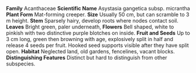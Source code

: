  **Family** Acanthaceae **Scientific Name** Asystasia gangetica subsp. micrantha **Plant Form** Mat-forming creeper. **Size** Usually 50 cm, but can scramble to 3 m height. **Stem** Sparsely hairy, develop roots where nodes contact soil. **Leaves** Bright green, paler underneath, **Flowers** Bell shaped, white to pinkish with two distinctive purple blotches on inside. **Fruit and Seeds** Up to 3 cm long, green then browning with age, explosively split in half and release 4 seeds per fruit. Hooked seed supports visible after they have split open. **Habitat** Neglected land, old gardens, fencelines, vacant blocks. **Distinguishing Features** Distinct but hard to distinguish from other subspecies.